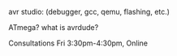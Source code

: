 <!-- SPDX-License-Identifier: zlib-acknowledgement -->
avr studio: (debugger, gcc, qemu, flashing, etc.)

ATmega?
what is avrdude?

Consultations 	Fri 3:30pm-4:30pm, Online 
